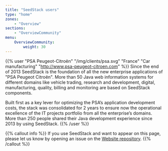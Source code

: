 ```yaml
---
title: "SeedStack users"
type: "home"
zones:
    - "Overview"
sections:
    - "OverviewCommunity"
menu:
    OverviewCommunity:
        weight: 30
---
```


{{% user "PSA Peugeot-Citroën" "/img/clients/psa.svg" "France" "Car manufacturing" "http://www.psa-peugeot-citroen.com" %}}
Since the end of 2013 SeedStack is the foundation of all the new enterprise applications of "PSA Peugeot Citroën". More than
50 Java web information systems for different domains like vehicle trading, research and development, digital, manufacturing,
quality, billing and monitoring are based on SeedStack components.

Built first as a key lever for optimizing the PSA’s application development costs, the stack was consolidated for
2 years to ensure now the operational excellence of the IT projects portfolio from all the enterprise’s domains.
More than 250 people shared their Java development experience since 2013 by using SeedStack.
{{% /user %}}

{{% callout info %}}
If you use SeedStack and want to appear on this page, please let us know by opening an issue on the 
[Website repository](https://github.com/seedstack/website).
{{% /callout %}}
